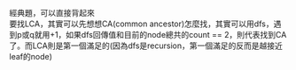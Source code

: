 經典題，可以直接背起來\
要找LCA，其實可以先想想CA(common ancestor)怎麼找，其實可以用dfs，遇到p或q就用+1，如果dfs回傳值和目前的node總共的count == 2，則代表找到CA了。而LCA則是第一個滿足的(因為dfs是recursion，第一個滿足的反而是越接近leaf的node)